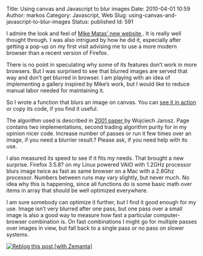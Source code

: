Title: Using canvas and Javascript to blur images
Date: 2010-04-01 10:59
Author: markos
Category: Javascript, Web
Slug: using-canvas-and-javascript-to-blur-images
Status: published
Id: 591

<html>
 <body>
  <div>
   <p>
    I admire the look and feel of
    <a href="http://www.mikematas.com/">
     Mike Matas’ new website
    </a>
    . It is really well thought through. I was also intrigued by how he did it, especially after getting a pop-up on my first visit advising me to use a more modern browser than a recent version of Firefox.
   </p>
   <p>
    There is no point in speculating why some of its features don’t work in more browsers. But I was surprised to see that blurred images are served that way and don’t get blurred in browser. I am playing with an idea of implementing a gallery inspired by Mike’s work, but I would like to reduce manual labor needed for maintaining it.
   </p>
   <p>
    So I wrote a function that blurs an image on canvas. You can
    <a href="http://markos.gaivo.net/examples/canvas_blur/" title="Javascript blur demo page">
     see it in action
    </a>
    or copy its code, if you find it useful.
   </p>
   <p>
    The algorithm used is described in
    <a href="http://web.archive.org/web/20060718054020/http://www.acm.uiuc.edu/siggraph/workshops/wjarosz_convolution_2001.pdf" title="Link to PDF version of paper">
     2001 paper
    </a>
    by Wojciech Jarosz. Page contains two implementations, second trading algorithm purity for in my opinion nicer code. Increase number of passes or run it few times over an image, if you need a blurrier result.? Please ask, if you need help with its use.
   </p>
   <p>
    I also measured its speed to see if it fits my needs. That brought a new surprise. Firefox 3.5.8? on my Linux powered VAIO with 1.2GHz processor blurs image twice as fast as same browser on a Mac with a 2.8Ghz processor. Numbers between runs may vary slightly, but never much. No idea why this is happening, since all functions do is some basic math over items in array that should be well optimized everywhere.
   </p>
   <p>
    I am sure somebody can optimize it further, but I find it good enough for my use. Image isn’t very blurred after one pass, but one pass over a small image is also a good way to measure how fast a particular computer-browser combination is. On fast combinations I might go for multiple passes over images in view, but fall back to a single pass or no pass on slower systems.
   </p>
   <div class="zemanta-pixie">
    <a class="zemanta-pixie-a" href="http://reblog.zemanta.com/zemified/4b7c629c-fdbe-4190-ade4-e240b1b3755a/" title="Reblog this post [with Zemanta]">
     <img alt="Reblog this post [with Zemanta]" class="zemanta-pixie-img" src="http://img.zemanta.com/reblog_e.png?x-id=4b7c629c-fdbe-4190-ade4-e240b1b3755a"/>
    </a>
   </div>
  </div>
 </body>
</html>